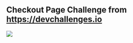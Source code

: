 ## Checkout Page Challenge from https://devchallenges.io

![](https://firebasestorage.googleapis.com/v0/b/devchallenges-1234.appspot.com/o/challengesDesigns%2FCheckoutThumbnail.png?alt=media&token=c7ffdbe3-7206-44f2-b1e6-a6b99bf81901)
